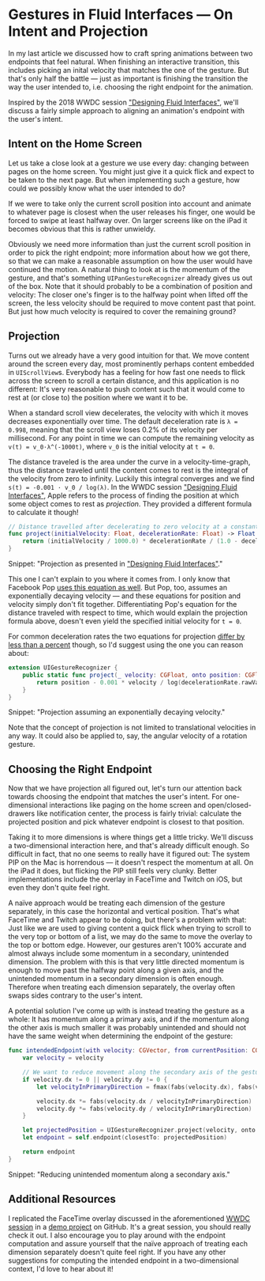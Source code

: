 # Gestures in Fluid Interfaces — On Intent and Projection

In my last article we discussed how to craft spring animations between two endpoints that feel natural. When finishing an interactive transition, this includes picking an inital velocity that matches the one of the gesture. But that's only half the battle — just as important is finishing the transition the way the user intended to, i.e. choosing the right endpoint for the animation.

Inspired by the 2018 WWDC session ["Designing Fluid Interfaces"][Designing Fluid Interfaces], we'll discuss a fairly simple approach to aligning an animation's endpoint with the user's intent.


## Intent on the Home Screen

Let us take a close look at a gesture we use every day: changing between pages on the home screen. You might just give it a quick flick and expect to be taken to the next page. But when implementing such a gesture, how could we possibly know what the user intended to do?

If we were to take only the current scroll position into account and animate to whatever page is closest when the user releases his finger, one would be forced to swipe at least halfway over. On larger screens like on the iPad it becomes obvious that this is rather unwieldy.

Obviously we need more information than just the current scroll position in order to pick the right endpoint; more information about how we got there, so that we can make a reasonable assumption on how the user would have continued the motion. A natural thing to look at is the momentum of the gesture, and that's something `UIPanGestureRecognizer` already gives us out of the box. Note that it should probably to be a combination of position and velocity: The closer one's finger is to the halfway point when lifted off the screen, the less velocity should be required to move content past that point. But just how much velocity is required to cover the remaining ground?


## Projection

Turns out we already have a very good intuition for that. We move content around the screen every day, most prominently perhaps content embedded in `UIScrollView`s. Everybody has a feeling for how fast one needs to flick across the screen to scroll a certain distance, and this application is no different: It's very reasonable to push content such that it would come to rest at (or close to) the position where we want it to be.

When a standard scroll view decelerates, the velocity with which it moves decreases exponentially over time. The default deceleration rate is `λ = 0.998`, meaning that the scroll view loses 0.2% of its velocity per millisecond. For any point in time we can compute the remaining velocity as `v(t) = v_0·λ^(-1000t)`, where `v_0` is the initial velocity at `t = 0`.

The distance traveled is the area under the curve in a velocity-time-graph, thus the distance traveled until the content comes to rest is the integral of the velocity from zero to infinity. Luckily this integral converges and we find `s(t) = -0.001 · v_0 / log(λ)`. In the WWDC session ["Designing Fluid Interfaces"][Designing Fluid Interfaces], Apple refers to the process of finding the position at which some object comes to rest as _projection_. They provided a different formula to calculate it though!

```swift
// Distance travelled after decelerating to zero velocity at a constant rate
func project(initialVelocity: Float, decelerationRate: Float) -> Float {
    return (initialVelocity / 1000.0) * decelerationRate / (1.0 - decelerationRate)
}
```
Snippet: "Projection as presented in ["Designing Fluid Interfaces"][Designing Fluid Interfaces]."

This one I can't explain to you where it comes from. I only know that Facebook Pop [uses this equation as well][Facebook Implementation]. But Pop, too, assumes an exponentially decaying velocity — and these equations for position and velocity simply don't fit together. Differentiating Pop's equation for the distance traveled with respect to time, which would explain the projection formula above, doesn't even yield the specified initial velocity for `t = 0`.

For common deceleration rates the two equations for projection [differ by less than a percent][Projection Comparison] though, so I'd suggest using the one you can reason about:

```swift
extension UIGestureRecognizer {
    public static func project(_ velocity: CGFloat, onto position: CGFloat, decelerationRate: UIScrollView.DecelerationRate = .normal) -> CGFloat {
        return position - 0.001 * velocity / log(decelerationRate.rawValue)
    }
}
```
Snippet: "Projection assuming an exponentially decaying velocity."

Note that the concept of projection is not limited to translational velocities in any way. It could also be applied to, say, the angular velocity of a rotation gesture.


## Choosing the Right Endpoint

Now that we have projection all figured out, let's turn our attention back towards choosing the endpoint that matches the user's intent. For one-dimensional interactions like paging on the home screen and open/closed-drawers like notification center, the process is fairly trivial: calculate the projected position and pick whatever endpoint is closest to that position.

Taking it to more dimensions is where things get a little tricky. We'll discuss a two-dimensional interaction here, and that's already difficult enough. So difficult in fact, that no one seems to really have it figured out: The system PIP on the Mac is horrendous — it doesn't respect the momentum at all. On the iPad it does, but flicking the PIP still feels very clunky. Better implementations include the overlay in FaceTime and Twitch on iOS, but even they don't quite feel right.

A naïve approach would be treating each dimension of the gesture separately, in this case the horizontal and vertical position. That's what FaceTime and Twitch appear to be doing, but there's a problem with that: Just like we are used to giving content a quick flick when trying to scroll to the very top or bottom of a list, we may do the same to move the overlay to the top or bottom edge. However, our gestures aren't 100% accurate and almost always include some momentum in a secondary, unintended dimension. The problem with this is that very little directed momentum is enough to move past the halfway point along a given axis, and the unintended momentum in a secondary dimension is often enough. Therefore when treating each dimension separately, the overlay often swaps sides contrary to the user's intent.

A potential solution I've come up with is instead treating the gesture as a whole: It has momentum along a primary axis, and if the momentum along the other axis is much smaller it was probably unintended and should not have the same weight when determining the endpoint of the gesture:

```swift
func intendedEndpoint(with velocity: CGVector, from currentPosition: CGPoint) -> Endpoint {
    var velocity = velocity

    // We want to reduce movement along the secondary axis of the gesture.
    if velocity.dx != 0 || velocity.dy != 0 {
        let velocityInPrimaryDirection = fmax(fabs(velocity.dx), fabs(velocity.dy))

        velocity.dx *= fabs(velocity.dx / velocityInPrimaryDirection)
        velocity.dy *= fabs(velocity.dy / velocityInPrimaryDirection)
    }

    let projectedPosition = UIGestureRecognizer.project(velocity, onto: currentPosition)
    let endpoint = self.endpoint(closestTo: projectedPosition)

    return endpoint
}
```
Snippet: "Reducing unintended momentum along a secondary axis."


## Additional Resources

I replicated the FaceTime overlay discussed in the aforementioned [WWDC session][Designing Fluid Interfaces] in a [demo project][GitHub Repository] on GitHub. It's a great session, you should really check it out. I also encourage you to play around with the endpoint computation and assure yourself that the naïve approach of treating each dimension separately doesn't quite feel right. If you have any other suggestions for computing the intended endpoint in a two-dimensional context, I'd love to hear about it!


[GitHub Repository]: https://github.com/jenox/UIKit-Playground/tree/master/02-Gestures-In-Fluid-Interfaces/ "Gestures In Fluid Interfaces"
[Designing Fluid Interfaces]: https://developer.apple.com/videos/play/wwdc2018/803/ "Designing Fluid Interfaces"
[Facebook Implementation]: https://github.com/facebook/pop/blob/92b2c5b7bcad64f7507da34f921492c71ff1d330/pop/POPDecayAnimationInternal.h#L34 "Facebook Pop on Github"
[Projection Comparison]: https://www.wolframalpha.com/input/?i=plot+1%2F1000*lambda%2F(1-lambda)+and+-1%2F(1000log(lambda))+from+0.8+to+1
